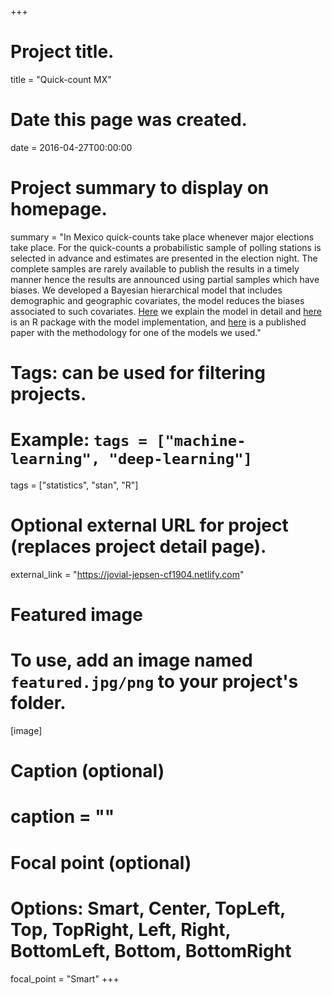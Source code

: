 +++
# Project title.
title = "Quick-count MX"

# Date this page was created.
date = 2016-04-27T00:00:00

# Project summary to display on homepage.
summary = "In Mexico quick-counts take place whenever major elections take place. For the quick-counts a probabilistic sample of polling stations is selected in advance and estimates are presented in the election night. The complete samples are rarely available to publish the results in a timely manner hence the results are announced using partial samples which have biases. We developed a Bayesian hierarchical model that includes demographic and geographic covariates, the model reduces the biases associated to such covariates. [Here](https://jovial-jepsen-cf1904.netlify.com) we explain the model in detail and [here](https://github.com/tereom/quickcountmx) is an R package with the model implementation, and [here](https://link.springer.com/chapter/10.1007/978-3-030-31551-1_1) is a published paper with the methodology for one of the models we used."

# Tags: can be used for filtering projects.
# Example: `tags = ["machine-learning", "deep-learning"]`
tags = ["statistics", "stan", "R"]

# Optional external URL for project (replaces project detail page).
external_link = "https://jovial-jepsen-cf1904.netlify.com"

# Featured image
# To use, add an image named `featured.jpg/png` to your project's folder. 
[image]
  # Caption (optional)
  # caption = ""

  # Focal point (optional)
  # Options: Smart, Center, TopLeft, Top, TopRight, Left, Right, BottomLeft, Bottom, BottomRight
  focal_point = "Smart"
+++
